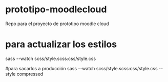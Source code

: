 # prototipo-moodlecloud
Repo para el proyecto de prototipo moodle cloud 

# para actualizar los estilos
sass --watch scss/style.scss:css/style.css

#para sacarlos a producción
sass --watch scss/style.scss:css/style.css --style compressed
